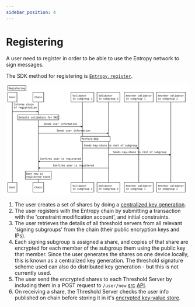 ```yaml
---
sidebar_position: 4
---
```


# Registering

A user need to register in order to be able to use the Entropy network to sign messages.

The SDK method for registering is [`Entropy.register`](https://entropy-api-docs.vercel.app/entropy-js/classes/core.default.html#register).

![Register Flow](/sequenceDiagrams/register.svg)

1. The user creates a set of shares by doing a [centralized key generation](https://entropy-api-docs.vercel.app/synedrion/synedrion/fn.make_key_shares.html). 
1. The user registers with the Entropy chain by submitting a transaction with the 'constraint modification account', and initial constraints. 
1. The user retrieves the details of all threshold servers from all relevant 'signing subgroups' from the chain (their public encryption keys and IPs).
1. Each signing subgroup is assigned a share, and copies of that share are encrypted for each member of the subgroup them using the public key that member. Since the user generates the shares on one device locally, this is known as a centralized key generation. The threshold signature scheme used can also do distributed key generation - but this is not currently used. 
1. The user send the encrypted shares to each Threshold Server by including them in a POST request to `/user/new` [src](https://github.com/entropyxyz/entropy-core/blob/master/crypto/server/src/user/api.rs) [API](https://entropy-api-docs.vercel.app/entropy-core/server/user/api/fn.new_user.html).
1. On receiving a share, the Threshold Server checks the user info published on chain before storing it in it's [encrypted key-value store](https://entropy-api-docs.vercel.app/entropy-core/kvdb/index.html).  

<!-- - The user sends all members of each subgroup a keyshare. -->
<!-- - Each subgroup member contacts all other members of the subgroup to confirm they all have the same share. // JA Less interactive then this, one member of a subgroup sends a message to chain (may need a redisgn) -->
<!-- - To test that the shares actually work - a test signature is created. //JA nahhhh cool idea tho -->
<!--   - If the test signature is valid a transaction is submitted to the entropy chain that the registration was successful. // JA same -->
<!--   - If the test signature is invalid but no misbehaving party was identified, the registration fails - the user is at fault. // JA same -->
<!--   - If the test signature fails with an identified misbehaving party - proceed as with the usual signing proceedure: the misbehaving member is 'slashed' and another try is made with a new member of that signing subgroup. // JA same -->
